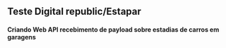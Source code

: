 ## Teste Digital republic/Estapar

#### Criando Web API recebimento de payload sobre estadias de carros em garagens
